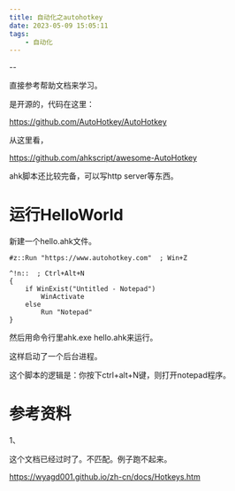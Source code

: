 ```yaml
---
title: 自动化之autohotkey
date: 2023-05-09 15:05:11
tags:
	- 自动化
---
```


--

直接参考帮助文档来学习。

是开源的，代码在这里：

https://github.com/AutoHotkey/AutoHotkey

从这里看，

https://github.com/ahkscript/awesome-AutoHotkey

ahk脚本还比较完备，可以写http server等东西。



# 运行HelloWorld

新建一个hello.ahk文件。

```
#z::Run "https://www.autohotkey.com"  ; Win+Z

^!n::  ; Ctrl+Alt+N
{
    if WinExist("Untitled - Notepad")
        WinActivate
    else
        Run "Notepad"
}
```

然后用命令行里ahk.exe hello.ahk来运行。

这样启动了一个后台进程。

这个脚本的逻辑是：你按下ctrl+alt+N键，则打开notepad程序。



# 参考资料

1、

这个文档已经过时了。不匹配。例子跑不起来。

https://wyagd001.github.io/zh-cn/docs/Hotkeys.htm